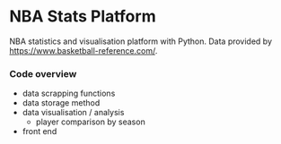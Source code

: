 # NBA Stats Platform
NBA statistics and visualisation platform with Python.
Data provided by https://www.basketball-reference.com/.

### Code overview

* data scrapping functions
* data storage method
* data visualisation / analysis
    * player comparison by season
* front end
